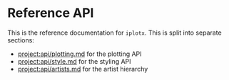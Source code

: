 # Reference API
This is the reference documentation for `iplotx`. This is split into separate sections:

- <project:api/plotting.md> for the plotting API
- <project:api/style.md> for the styling API
- <project:api/artists.md> for the artist hierarchy
